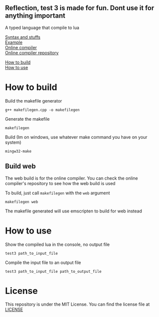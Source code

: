 ## Reflection, test 3 is made for fun. Dont use it for anything important

A typed language that compile to lua

[Syntax and stuffs](syntax_and_stuff.md) \
[Example](example/snake.test3) \
[Online compiler](https://triplecubes.github.io/reflection_test_3) \
[Online compiler repository](https://github.com/TripleCubes/reflection_test_3)

[How to build](#how-to-build) \
[How to use](#how-to-use)

# How to build
Build the makefile generator
```
g++ makefilegen.cpp -o makefilegen
```
Generate the makefile
```
makefilegen
```
Build (Im on windows, use whatever make command you have on your system)
```
mingw32-make
```

## Build web
The web build is for the online compiler. You can check the online compiler's
repository to see how the web build is used

To build, just call `makefilegen` with the `web` argument
```
makefilegen web
```
The makefile generated will use emscripten to build for web instead

# How to use
Show the compiled lua in the console, no output file
```
test3 path_to_input_file
```
Compile the input file to an output file
```
test3 path_to_input_file path_to_output_file
```

# License

This repository is under the MIT License. You can find the license file at [LICENSE](LICENSE)
